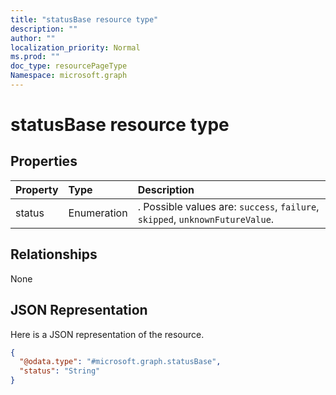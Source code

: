 ```yaml
---
title: "statusBase resource type"
description: ""
author: ""
localization_priority: Normal
ms.prod: ""
doc_type: resourcePageType
Namespace: microsoft.graph
---
```



# statusBase resource type



## Properties
|Property|Type|Description|
|:---|:---|:---|
|status|Enumeration|. Possible values are: `success`, `failure`, `skipped`, `unknownFutureValue`.|

## Relationships
None

## JSON Representation
Here is a JSON representation of the resource.
<!-- {
  "blockType": "resource",
  "@odata.type": "microsoft.graph.statusBase"
}
-->
``` json
{
  "@odata.type": "#microsoft.graph.statusBase",
  "status": "String"
}
```

